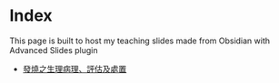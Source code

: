 # Index

This page is built to host my teaching slides made from Obsidian with Advanced Slides plugin

- [發燒之生理病理、評估及處置](./20250521_fever.html/)
